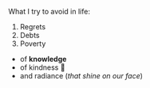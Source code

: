 What I try to avoid in life:
1. Regrets
2. Debts
3. Poverty
  * of **knowledge**
  * of kindness 🎉
  * and radiance (*that shine on our face*)
